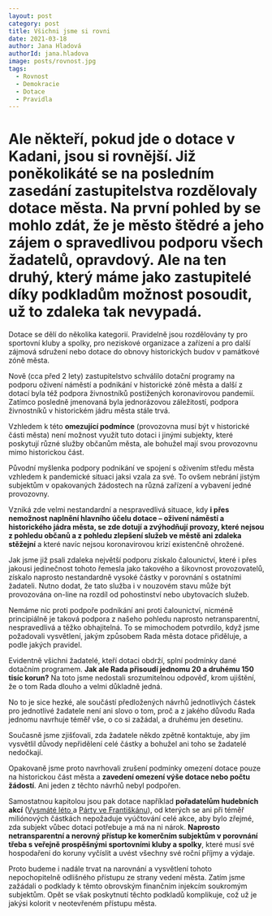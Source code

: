 ```yaml
---
layout: post
category: post
title: Všichni jsme si rovni 
date: 2021-03-18
author: Jana Hladová
authorId: jana.hladova
image: posts/rovnost.jpg
tags:
  - Rovnost
  - Demokracie
  - Dotace
  - Pravidla
---
```



# Ale někteří, pokud jde o dotace v Kadani, jsou si rovnější. Již poněkolikáté se na posledním zasedání zastupitelstva rozdělovaly dotace města. Na první pohled by se mohlo zdát, že je město štědré a jeho zájem o spravedlivou podporu všech žadatelů, opravdový. Ale na ten druhý, který máme jako zastupitelé díky podkladům možnost posoudit, už to zdaleka tak nevypadá.

Dotace se dělí do několika kategorií. Pravidelně jsou rozdělovány ty pro sportovní kluby a spolky, pro neziskové organizace a zařízení a pro další zájmová sdružení nebo dotace do obnovy historických budov v památkové zóně města.

Nově (cca před 2 lety) zastupitelstvo schválilo dotační programy na podporu oživení náměstí a podnikání v historické zóně města a další z dotací byla též podpora živnostníků postižených koronavirovou pandemií. Zatímco posledně jmenovaná byla jednorázovou záležitostí, podpora živnostníků v historickém jádru města stále trvá. 

Vzhledem k této **omezující podmínce** (provozovna musí být v historické části města) není možnost využít tuto dotaci i jinými subjekty, které poskytují různé služby občanům města, ale bohužel mají svou provozovnu mimo historickou část.

Původní myšlenka podpory podnikání ve spojení s oživením středu města vzhledem k pandemické situaci jaksi vzala za své. 
To ovšem nebrání jistým subjektům v opakovaných žádostech na různá zařízení a vybavení jedné provozovny. 

Vzniká zde velmi nestandardní  a nespravedlivá situace, kdy **i přes nemožnost naplnění hlavního účelu dotace – oživení náměstí a historického jádra města, se zde dotují a zvýhodňují provozy, které nejsou z pohledu občanů a z pohledu zlepšení služeb ve městě ani zdaleka stěžejní** a které navíc nejsou koronavirovou krizí existenčně ohrožené. 

Jak jsme již psali zdaleka největší podporu získalo čalounictví, které i přes jakousi jedinečnost tohoto řemesla jako takového a šikovnost provozovatelů, získalo naprosto nestandardně vysoké částky v porovnání s ostatními žadateli. 
Nutno dodat, že tato služba i v nouzovém stavu může být provozována on-line na rozdíl od pohostinství nebo ubytovacích služeb.

Nemáme nic proti podpoře podnikání ani proti čalounictví, nicméně principiálně je taková podpora z našeho pohledu naprosto netransparentní, nespravedlivá a těžko obhajitelná. 
To se mimochodem potvrdilo, když jsme požadovali vysvětlení, jakým způsobem Rada města dotace přiděluje, a podle jakých pravidel.

Evidentně všichni žadatelé, kteří dotaci obdrží, splní podmínky dané dotačním programem. **Jak ale Rada přisoudí jednomu 20 a druhému 150 tisíc korun?**
Na toto jsme nedostali srozumitelnou odpověď, krom ujištění, že o tom Rada dlouho a velmi důkladně jedná. 

No to je sice hezké, ale součástí předložených návrhů jednotlivých částek pro jednotlivé žadatele není ani slovo o tom, proč a z jakého důvodu Rada jednomu navrhuje téměř vše, o co si zažádal, a druhému jen desetinu. 

Současně jsme zjišťovali, zda žadatele někdo zpětně kontaktuje, aby jim vysvětlil důvody nepřidělení celé částky a bohužel ani toho se žadatelé nedočkají. 

Opakovaně jsme proto navrhovali zrušení podmínky omezení dotace pouze na historickou část města a **zavedení omezení výše dotace nebo počtu žádostí**. Ani jeden z těchto návrhů nebyl podpořen.

Samostatnou kapitolou jsou pak dotace například **pořadatelům hudebních akcí** ([Vysmáté léto ](https://www.hlidacstatu.cz/subjekt/RegistrSmluv/03949869)a [Párty ve Františkánu](https://www.hlidacstatu.cz/subjekt/RegistrSmluv/61551384)), od kterých se ani při téměř miliónových částkách nepožaduje vyúčtování celé akce, aby bylo zřejmé, zda subjekt vůbec dotaci potřebuje a má na ni nárok. 
**Naprosto netransparentní a nerovný přístup ke komerčním subjektům v porovnání třeba s veřejně prospěšnými sportovními kluby a spolky**, které musí své hospodaření do koruny vyčíslit a uvést všechny své roční příjmy a výdaje. 

Proto budeme i nadále trvat na narovnání a vysvětlení tohoto nepochopitelně odlišného přístupu ze strany vedení města. 
Zatím jsme zažádali o podklady k těmto obrovským finančním injekcím soukromým subjektům.
Opět se však poskytnutí těchto podkladů komplikuje, což už je jakýsi kolorit v neotevřeném přístupu města.




